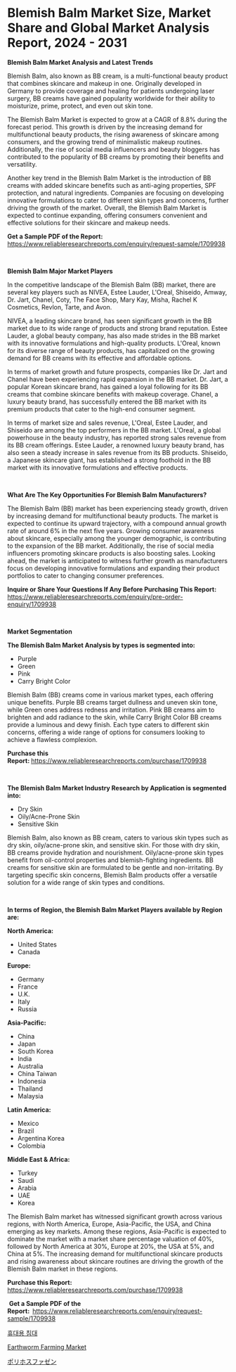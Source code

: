 <p><h1>Blemish Balm Market Size, Market Share and Global Market Analysis Report, 2024 - 2031</h1></p><p><strong>Blemish Balm Market Analysis and Latest Trends</strong></p>
<p><p>Blemish Balm, also known as BB cream, is a multi-functional beauty product that combines skincare and makeup in one. Originally developed in Germany to provide coverage and healing for patients undergoing laser surgery, BB creams have gained popularity worldwide for their ability to moisturize, prime, protect, and even out skin tone.</p><p>The Blemish Balm Market is expected to grow at a CAGR of 8.8% during the forecast period. This growth is driven by the increasing demand for multifunctional beauty products, the rising awareness of skincare among consumers, and the growing trend of minimalistic makeup routines. Additionally, the rise of social media influencers and beauty bloggers has contributed to the popularity of BB creams by promoting their benefits and versatility.</p><p>Another key trend in the Blemish Balm Market is the introduction of BB creams with added skincare benefits such as anti-aging properties, SPF protection, and natural ingredients. Companies are focusing on developing innovative formulations to cater to different skin types and concerns, further driving the growth of the market. Overall, the Blemish Balm Market is expected to continue expanding, offering consumers convenient and effective solutions for their skincare and makeup needs.</p></p>
<p><strong>Get a Sample PDF of the Report:&nbsp;</strong> <a href="https://www.reliableresearchreports.com/enquiry/request-sample/1709938">https://www.reliableresearchreports.com/enquiry/request-sample/1709938</a></p>
<p>&nbsp;</p>
<p><strong>Blemish Balm Major Market Players</strong></p>
<p><p>In the competitive landscape of the Blemish Balm (BB) market, there are several key players such as NIVEA, Estee Lauder, L'Oreal, Shiseido, Amway, Dr. Jart, Chanel, Coty, The Face Shop, Mary Kay, Misha, Rachel K Cosmetics, Revlon, Tarte, and Avon.</p><p>NIVEA, a leading skincare brand, has seen significant growth in the BB market due to its wide range of products and strong brand reputation. Estee Lauder, a global beauty company, has also made strides in the BB market with its innovative formulations and high-quality products. L'Oreal, known for its diverse range of beauty products, has capitalized on the growing demand for BB creams with its effective and affordable options.</p><p>In terms of market growth and future prospects, companies like Dr. Jart and Chanel have been experiencing rapid expansion in the BB market. Dr. Jart, a popular Korean skincare brand, has gained a loyal following for its BB creams that combine skincare benefits with makeup coverage. Chanel, a luxury beauty brand, has successfully entered the BB market with its premium products that cater to the high-end consumer segment.</p><p>In terms of market size and sales revenue, L'Oreal, Estee Lauder, and Shiseido are among the top performers in the BB market. L'Oreal, a global powerhouse in the beauty industry, has reported strong sales revenue from its BB cream offerings. Estee Lauder, a renowned luxury beauty brand, has also seen a steady increase in sales revenue from its BB products. Shiseido, a Japanese skincare giant, has established a strong foothold in the BB market with its innovative formulations and effective products.</p></p>
<p>&nbsp;</p>
<p><strong>What Are The Key Opportunities For Blemish Balm Manufacturers?</strong></p>
<p><p>The Blemish Balm (BB) market has been experiencing steady growth, driven by increasing demand for multifunctional beauty products. The market is expected to continue its upward trajectory, with a compound annual growth rate of around 6% in the next five years. Growing consumer awareness about skincare, especially among the younger demographic, is contributing to the expansion of the BB market. Additionally, the rise of social media influencers promoting skincare products is also boosting sales. Looking ahead, the market is anticipated to witness further growth as manufacturers focus on developing innovative formulations and expanding their product portfolios to cater to changing consumer preferences.</p></p>
<p><strong>Inquire or Share Your Questions If Any Before Purchasing This Report:</strong> <a href="https://www.reliableresearchreports.com/enquiry/pre-order-enquiry/1709938">https://www.reliableresearchreports.com/enquiry/pre-order-enquiry/1709938</a></p>
<p>&nbsp;</p>
<p><strong>Market Segmentation</strong></p>
<p><strong>The Blemish Balm Market Analysis by types is segmented into:</strong></p>
<p><ul><li>Purple</li><li>Green</li><li>Pink</li><li>Carry Bright Color</li></ul></p>
<p><p>Blemish Balm (BB) creams come in various market types, each offering unique benefits. Purple BB creams target dullness and uneven skin tone, while Green ones address redness and irritation. Pink BB creams aim to brighten and add radiance to the skin, while Carry Bright Color BB creams provide a luminous and dewy finish. Each type caters to different skin concerns, offering a wide range of options for consumers looking to achieve a flawless complexion.</p></p>
<p><strong>Purchase this Report:&nbsp;</strong><a href="https://www.reliableresearchreports.com/purchase/1709938">https://www.reliableresearchreports.com/purchase/1709938</a></p>
<p>&nbsp;</p>
<p><strong>The Blemish Balm Market Industry Research by Application is segmented into:</strong></p>
<p><ul><li>Dry Skin</li><li>Oily/Acne-Prone Skin</li><li>Sensitive Skin</li></ul></p>
<p><p>Blemish Balm, also known as BB cream, caters to various skin types such as dry skin, oily/acne-prone skin, and sensitive skin. For those with dry skin, BB creams provide hydration and nourishment. Oily/acne-prone skin types benefit from oil-control properties and blemish-fighting ingredients. BB creams for sensitive skin are formulated to be gentle and non-irritating. By targeting specific skin concerns, Blemish Balm products offer a versatile solution for a wide range of skin types and conditions.</p></p>
<p>&nbsp;</p>
<p><strong>In terms of Region, the Blemish Balm Market Players available by Region are:</strong></p>
<p>
    <p> <strong> North America: </strong>
        <ul>
            <li>United States</li>
            <li>Canada</li>
        </ul>
        </p> 
    <p> <strong> Europe: </strong>
        <ul>
            <li>Germany</li>
            <li>France</li>
            <li>U.K.</li>
            <li>Italy</li>
            <li>Russia</li>
        </ul>
        </p> 
    <p> <strong> Asia-Pacific: </strong>
        <ul>
            <li>China</li>
            <li>Japan</li>
            <li>South Korea</li>
            <li>India</li>
            <li>Australia</li>
            <li>China Taiwan</li>
            <li>Indonesia</li>
            <li>Thailand</li>
            <li>Malaysia</li>
        </ul>
        </p> 
    <p> <strong> Latin America: </strong>
        <ul>
            <li>Mexico</li>
            <li>Brazil</li>
            <li>Argentina Korea</li>
            <li>Colombia</li>
        </ul>
        </p> 
    <p> <strong> Middle East & Africa: </strong>
        <ul>
            <li>Turkey</li>
            <li>Saudi</li>
            <li>Arabia</li>
            <li>UAE</li>
            <li>Korea</li>
        </ul>
    </p>
    </p>
<p><p>The Blemish Balm market has witnessed significant growth across various regions, with North America, Europe, Asia-Pacific, the USA, and China emerging as key markets. Among these regions, Asia-Pacific is expected to dominate the market with a market share percentage valuation of 40%, followed by North America at 30%, Europe at 20%, the USA at 5%, and China at 5%. The increasing demand for multifunctional skincare products and rising awareness about skincare routines are driving the growth of the Blemish Balm market in these regions.</p></p>
<p><strong>Purchase this Report: </strong><a href="https://www.reliableresearchreports.com/purchase/1709938">https://www.reliableresearchreports.com/purchase/1709938</a></p>
<p>&nbsp;<strong>Get a Sample PDF of the Report:&nbsp;&nbsp;</strong><a href="https://www.reliableresearchreports.com/enquiry/request-sample/1709938">https://www.reliableresearchreports.com/enquiry/request-sample/1709938</a></p>
<p><strong></strong></p>
<p><p><a href="https://medium.com/@sweetums856856/%ED%9C%B4%EB%8C%80%EC%9A%A9-%EC%B9%A8%EB%8C%80-%EC%8B%9C%EC%9E%A5-%EC%84%B1%EA%B3%B5%EC%A0%81%EC%9D%B8-%EB%B9%84%EC%A6%88%EB%8B%88%EC%8A%A4-%EC%A0%84%EB%9E%B5%EC%9D%98-%EC%97%B4%EC%87%A0-2031%EB%85%84%EA%B9%8C%EC%A7%80-%EC%98%88%EC%B8%A1-ff2fd6c55236">휴대용 침대</a></p><p><a href="https://artistic-helicopter-ca9.notion.site/Earthworm-Farming-Market-Insights-Market-Players-and-Forecast-Till-2031-ec39e18102cc4740ae5687372caee55a">Earthworm Farming Market</a></p><p><a href="https://medium.com/@alonzomoenrt8956/%E3%83%9D%E3%83%AA%E3%83%9B%E3%82%B9%E3%83%95%E3%82%A1%E3%82%BC%E3%83%B3%E5%B8%82%E5%A0%B4%E3%81%AF-%E5%B8%82%E5%A0%B4%E3%82%B7%E3%82%A7%E3%82%A2-%E5%B8%82%E5%A0%B4%E5%8B%95%E5%90%91-%E3%81%8A%E3%82%88%E3%81%B3%E5%B8%82%E5%A0%B4%E6%88%90%E9%95%B7%E3%81%AB%E9%96%A2%E3%81%99%E3%82%8B%E6%83%85%E5%A0%B1%E3%82%92%E6%8F%90%E4%BE%9B%E3%81%97%E3%81%BE%E3%81%99-e72b44f3905a">ポリホスファゼン</a></p></p>